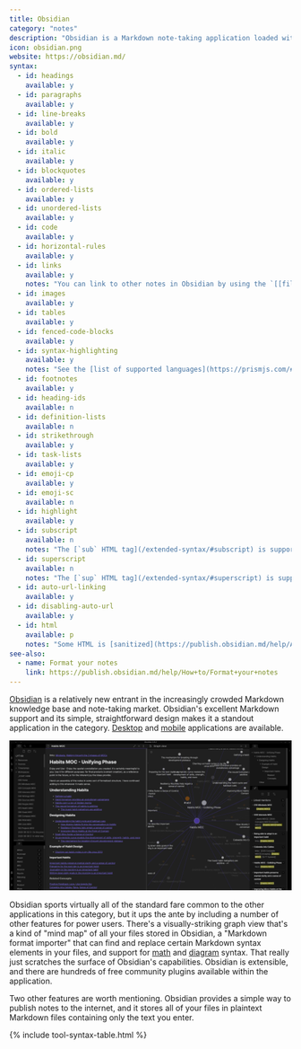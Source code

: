 ```yaml
---
title: Obsidian
category: "notes"
description: "Obsidian is a Markdown note-taking application loaded with features."
icon: obsidian.png
website: https://obsidian.md/
syntax:
  - id: headings
    available: y
  - id: paragraphs
    available: y
  - id: line-breaks
    available: y
  - id: bold
    available: y
  - id: italic
    available: y
  - id: blockquotes
    available: y
  - id: ordered-lists
    available: y
  - id: unordered-lists
    available: y
  - id: code
    available: y
  - id: horizontal-rules
    available: y
  - id: links
    available: y
    notes: "You can link to other notes in Obsidian by using the `[[file name]]` syntax."
  - id: images
    available: y
  - id: tables
    available: y
  - id: fenced-code-blocks
    available: y
  - id: syntax-highlighting
    available: y
    notes: "See the [list of supported languages](https://prismjs.com/#supported-languages)."
  - id: footnotes
    available: y
  - id: heading-ids
    available: n
  - id: definition-lists
    available: n
  - id: strikethrough
    available: y
  - id: task-lists
    available: y
  - id: emoji-cp
    available: y
  - id: emoji-sc
    available: n
  - id: highlight
    available: y
  - id: subscript
    available: n
    notes: "The [`sub` HTML tag](/extended-syntax/#subscript) is supported."
  - id: superscript
    available: n
    notes: "The [`sup` HTML tag](/extended-syntax/#superscript) is supported."
  - id: auto-url-linking
    available: y
  - id: disabling-auto-url
    available: y
  - id: html
    available: p
    notes: "Some HTML is [sanitized](https://publish.obsidian.md/help/Advanced+topics/HTML+sanitization) for security purposes."
see-also:
  - name: Format your notes
    link: https://publish.obsidian.md/help/How+to/Format+your+notes
---
```


[Obsidian](https://obsidian.md/) is a relatively new entrant in the increasingly crowded Markdown knowledge base and note-taking market. Obsidian's excellent Markdown support and its simple, straightforward design makes it a standout application in the category. [Desktop](https://obsidian.md/download) and [mobile](https://obsidian.md/mobile) applications are available.

![Obsidian Markdown application](../assets/images/tools/obsidian.png)

Obsidian sports virtually all of the standard fare common to the other applications in this category, but it ups the ante by including a number of other features for power users. There's a visually-striking graph view that's a kind of "mind map" of all your files stored in Obsidian, a "Markdown format importer" that can find and replace certain Markdown syntax elements in your files, and support for [math](https://publish.obsidian.md/help/How+to/Format+your+notes) and [diagram](https://publish.obsidian.md/help/How+to/Format+your+notes) syntax. That really just scratches the surface of Obsidian's capabilities. Obsidian is extensible, and there are hundreds of free community plugins available within the application. 

Two other features are worth mentioning. Obsidian provides a simple way to publish notes to the internet, and it stores all of your files in plaintext Markdown files containing only the text you enter.

{% include tool-syntax-table.html %}
